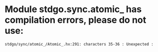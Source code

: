 # Module stdgo.sync.atomic_ has compilation errors, please do not use:
```
stdgo/sync/atomic_/Atomic_.hx:291: characters 35-36 : Unexpected :

```

